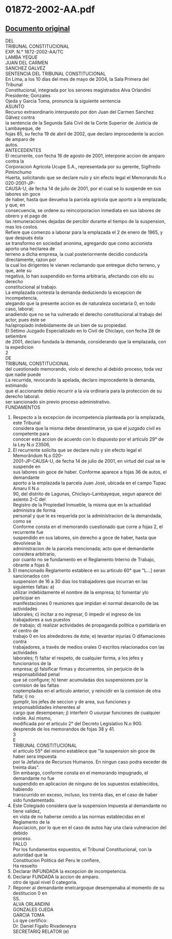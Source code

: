 
01872-2002-AA.pdf
=================
  
[Documento original](https://tc.gob.pe/jurisprudencia/2004/01872-2002-AA.pdf)  
---  
DEL  
TRIBUNAL CONSTITUCIONAL  
EXP. N.° 1872-2002-AA/TC  
LAMBA YEQUE  
JUAN DEL CARMEN  
SANCHEZ GALVEZ  
SENTENCIA DEL TRIBUNAL CONSTITUCIONAL  
En Lima, a los 10 dias del mes de mayo de 2004, la Sala Primera del Tribunal  
Constitucional, integrada por los senores magistrados Alva Orlandini Presidente; Gonzales  
Ojeda y Garcia Toma, pronuncia la siguiente sentencia  
ASUNTO  
Recurso extraordinario interpuesto por don Juan del Carmen Sanchez Gâlvez contra  
la sentencia de la Segunda Sala Civil de la Corte Superior de Justicia de Lambayeque, de  
fojas 85, su fecha 19 de abril de 2002, que declaro improcedente la accion de amparo de  
autos.  
ANTECEDENTES  
El recurrente, con fecha 16 de agosto de 2001, interpone accion de amparo contra la  
Corporacion Agricola Ucupe S.A., representada por su gerente, Sigifredo Piminchumo  
Huerta, solicitando que se declare nulo y sin efecto legal el Memorando N.o 020-2001-JP-  
CAUSA-U, de fecha 14 de julio de 2001, por el cual se lo suspende en sus labores sin goce  
de haber, hasta que devuelva la parcela agricola que aporto a la emplazada; y que, en  
consecuencia, se ordene su reincorporacion inmediata en sus labores de obrero y el pago de  
las remuneraciones dejadas de percibir durante el tiempo de la suspension, mas los costos.  
Refiere que comenzo a laborar para la emplazada el 2 de enero de 1965, y que después ésta  
se transformo en sociedad anonima, agregando que como accionista aporto una hectarea de  
terreno a dicha empresa, la cual posteriormente decidio conducirla directamente, razon por  
la cual los dirigentes le vienen reclamando que entregue dicho terreno, y que, ante su  
negativa, lo han suspendido en forma arbitraria, afectando con ello su derecho  
constitucional al trabajo.  
La emplazada contesta la demanda deduciendo la excepcion de incompetencia,  
alegando que la presente accion es de naturaleza societaria 0, en todo caso, laboral;  
anadiendo que no se ha vulnerado el derecho constitucional al trabajo del actor, pues éste se  
ha/apropiado indebidamente de un bien de su propiedad.  
El Sétimo Juzgado Especializado en lo Civil de Chiclayo, con fecha 28 de setiembre  
de 2001, declaro fundada la demanda, considerando que la emplazada, con la expedicion  
2  
DE  
TRIBUNAL CONSTITUCIONAL  
del cuestionado memorando, violo el derecho al debido proceso, toda vez que nadie puede  
La recurrida, revocando la apelada, declaro improcedente la demanda, estimando  
que el accionante debio recurrir a la via ordinaria para la proteccion de su derecho laboral.  
ser sancionado sin previo proceso administrativo.  
FUNDAMENTOS  
1. Respecto a la excepcion de incompetencia planteada por la emplazada, este Tribunal  
considera que la misma debe desestimarse, ya que el juzgado civil es competente para  
conocer esta accion de acuerdo con lo dispuesto por el articulo 29° de la Ley N.o 23506,  
2. El recurrente solicita que se declare nulo y sin efecto legal el Memorândum N.o 020-  
2001-JP-CAUSA-U, de fecha 14 de julio de 2001, en virtud del cual se le suspende en  
sus labores sin goce de haber. Conforme aparece a fojas 36 de autos, el demandante  
aporto a la emplazada la parcela Juan José, ubicada en el campo Tupac Amaru II N.o  
90, del distrito de Lagunas, Chiclayo-Lambayeque, segun aparece del asiento 2-C del  
Registro de la Propiedad Inmueble, la misma que en la actualidad administra de forma  
personal y que le es requerida por la administracion de la demandada, como se  
Conforme consta en el memorando cuestionado que corre a fojas 2, el recurrente fue  
suspendido en sus labores, sin derecho a goce de haber, hasta que devolviese la  
administracion de la parcela mencionada; acto que el demandante considera arbitrario,  
por cuanto no se fundamento en el Reglamento Interno de Trabajo, obrante a fojas 8.  
4. El mencionado Reglamento establece en su articulo 60° que "L...] seran sancionados con  
suspension de 16 a 30 dias los trabajadores que incurran en las siguientes faltas: a)  
utilizar indebidamente el nombre de la empresa; b) fomentar ylo participar en  
manifestaciones 0 reuniones que impidan el normal desarrollo de las actividades  
laborales; c) incitar a no ingresar, 0 impedir el ingreso de los trabajadores a sus puestos  
de trabajo; d) realizar actividades de propaganda politica o partidaria en el centro de  
trabajo 0 en los alrededores de éste; e) levantar injurias O difamaciones contra  
trabajadores, a través de medios orales O escritos relacionados con las actividades  
laborales; f) faltar el respeto, de cualquier forma, a los jefes y funcionarios de la  
empresa; g) falsificar firmas y documentos, sin perjuicio de la responsabilidad penal  
que sé configure; h) tener acumuladas dos suspensiones por la comision de las faltas  
coptempladas en el articulo anterior, y reincidir en la comision de otra falta; i) no  
gumplir, los jefes de seccion y de area, sus funciones y responsabilidades inherentes al  
cargo que desempenan; j) interferir O usurpar funciones de cualquier indole. Asi mismo,  
modificada por el articulo 2° del Decreto Legislativo N.o 900.  
desprende de los memorandos de fojas 38 y 41.  
3  
E  
TRIBUNAL CONSTITUCIONAL  
el articulo 55° del mismo establece que "la suspension sin goce de haber sera impuesta  
por la Jefatura de Recursos Humanos. En ningun caso podra exceder de treinta dias".  
Sin embargo, conforme consta en el memorando impugnado, el demandante no fue  
suspendido en aplicacion de ninguno de los supuestos establecidos, habiendo  
transcurrido en exceso, incluso, los treinta dias, en el caso de haber sido fundamentado.  
5. Este Colegiado considera que la suspension impuesta al demandante no tiene validez,  
en vista de no haberse cenido a las normas establecidas en el Reglamento de la  
Asociacion, por lo que en el caso de autos hay una clara vulneracion del debido  
proceso.  
FALLO  
Por los fundamentos expuestos, el Tribunal Constitucional, con la autoridad que la  
Constitucion Politica del Peru le confiere,  
Ha resuelto  
1. Declarar INFUNDADA la excepcion de incompetencia.  
2. Declarar FUNDADA la accion de amparo.  
otro de igual nivel 0 categoria.  
3. Reponer al demandante enelcargoque desempenaba al momento de su destitucion 0 en  
SS.  
ALVA ORLANDINI  
GONZALES OJEDA  
GARCIA TOMA  
Lo qye certifico:  
Dr. Daniel Figallo Rivadeneyra  
SECRETARIQ RELATOR (e)